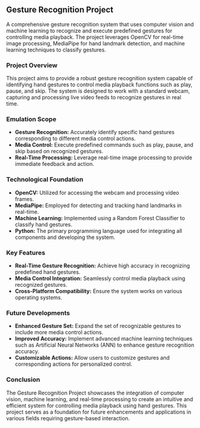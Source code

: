 ## Gesture Recognition Project
A comprehensive gesture recognition system that uses computer vision and machine learning to recognize and execute predefined gestures for controlling media playback. The project leverages OpenCV for real-time image processing, MediaPipe for hand landmark detection, and machine learning techniques to classify gestures.

### Project Overview
This project aims to provide a robust gesture recognition system capable of identifying hand gestures to control media playback functions such as play, pause, and skip. The system is designed to work with a standard webcam, capturing and processing live video feeds to recognize gestures in real time.

### Emulation Scope
- **Gesture Recognition:** Accurately identify specific hand gestures corresponding to different media control actions.
- **Media Control:** Execute predefined commands such as play, pause, and skip based on recognized gestures.
- **Real-Time Processing:** Leverage real-time image processing to provide immediate feedback and action.

### Technological Foundation
- **OpenCV:** Utilized for accessing the webcam and processing video frames.
- **MediaPipe:** Employed for detecting and tracking hand landmarks in real-time.
- **Machine Learning:** Implemented using a Random Forest Classifier to classify hand gestures.
- **Python:** The primary programming language used for integrating all components and developing the system.

### Key Features
- **Real-Time Gesture Recognition:** Achieve high accuracy in recognizing predefined hand gestures.
- **Media Control Integration:** Seamlessly control media playback using recognized gestures.
- **Cross-Platform Compatibility:** Ensure the system works on various operating systems.

### Future Developments
- **Enhanced Gesture Set:** Expand the set of recognizable gestures to include more media control actions.
- **Improved Accuracy:** Implement advanced machine learning techniques such as Artificial Neural Networks (ANN) to enhance gesture recognition accuracy.
- **Customizable Actions:** Allow users to customize gestures and corresponding actions for personalized control.

### Conclusion
The Gesture Recognition Project showcases the integration of computer vision, machine learning, and real-time processing to create an intuitive and efficient system for controlling media playback using hand gestures. This project serves as a foundation for future enhancements and applications in various fields requiring gesture-based interaction.
